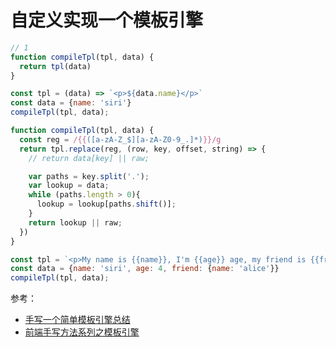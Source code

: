 # 自定义实现一个模板引擎

```js
// 1
function compileTpl(tpl, data) {
  return tpl(data)
}

const tpl = (data) => `<p>${data.name}</p>`
const data = {name: 'siri'}
compileTpl(tpl, data);
```

```js
function compileTpl(tpl, data) {
  const reg = /{{([a-zA-Z_$][a-zA-Z0-9_.]*)}}/g
  return tpl.replace(reg, (row, key, offset, string) => {
    // return data[key] || raw;

    var paths = key.split('.');
    var lookup = data;
    while (paths.length > 0){
      lookup = lookup[paths.shift()];
    }
    return lookup || raw;
  })
}

const tpl = `<p>My name is {{name}}, I'm {{age}} age, my friend is {{friend.name}}</p>`
const data = {name: 'siri', age: 4, friend: {name: 'alice'}}
compileTpl(tpl, data);
```

参考：

- [手写一个简单模板引擎总结](https://www.jianshu.com/p/c192cc7f3c0f)
- [前端手写方法系列之模板引擎](https://juejin.cn/post/6885974740519878664)
